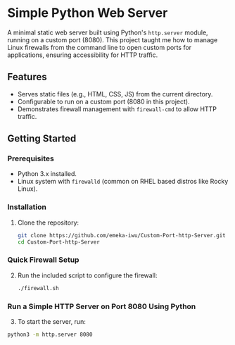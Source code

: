 # Simple Python Web Server

A minimal static web server built using Python's `http.server` module, running on a custom port (8080). This project taught me how to manage Linux firewalls from the command line to open custom ports for applications, ensuring accessibility for HTTP traffic.

## Features
- Serves static files (e.g., HTML, CSS, JS) from the current directory.
- Configurable to run on a custom port (8080 in this project).
- Demonstrates firewall management with `firewall-cmd` to allow HTTP traffic.

## Getting Started

### Prerequisites
- Python 3.x installed.
- Linux system with `firewalld` (common on RHEL based distros like Rocky Linux).

### Installation
1. Clone the repository:
   ```bash
   git clone https://github.com/emeka-iwu/Custom-Port-http-Server.git
   cd Custom-Port-http-Server

### Quick Firewall Setup
2. Run the included script to configure the firewall:
   ```bash
   ./firewall.sh

### Run a Simple HTTP Server on Port 8080 Using Python

3. To start the server, run:

```bash
python3 -m http.server 8080
